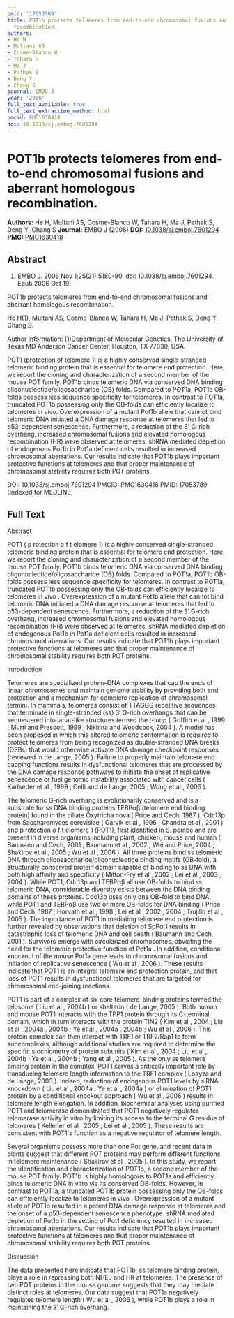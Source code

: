 ```yaml
---
pmid: '17053789'
title: POT1b protects telomeres from end-to-end chromosomal fusions and aberrant homologous
  recombination.
authors:
- He H
- Multani AS
- Cosme-Blanco W
- Tahara H
- Ma J
- Pathak S
- Deng Y
- Chang S
journal: EMBO J
year: '2006'
full_text_available: true
full_text_extraction_method: html
pmcid: PMC1630418
doi: 10.1038/sj.emboj.7601294
---
```


# POT1b protects telomeres from end-to-end chromosomal fusions and aberrant homologous recombination.
**Authors:** He H, Multani AS, Cosme-Blanco W, Tahara H, Ma J, Pathak S, Deng Y, Chang S
**Journal:** EMBO J (2006)
**DOI:** [10.1038/sj.emboj.7601294](https://doi.org/10.1038/sj.emboj.7601294)
**PMC:** [PMC1630418](https://www.ncbi.nlm.nih.gov/pmc/articles/PMC1630418/)

## Abstract

1. EMBO J. 2006 Nov 1;25(21):5180-90. doi: 10.1038/sj.emboj.7601294. Epub 2006
Oct  19.

POT1b protects telomeres from end-to-end chromosomal fusions and aberrant 
homologous recombination.

He H(1), Multani AS, Cosme-Blanco W, Tahara H, Ma J, Pathak S, Deng Y, Chang S.

Author information:
(1)Department of Molecular Genetics, The University of Texas MD Anderson Cancer 
Center, Houston, TX 77030, USA.

POT1 (protection of telomere 1) is a highly conserved single-stranded telomeric 
binding protein that is essential for telomere end protection. Here, we report 
the cloning and characterization of a second member of the mouse POT family. 
POT1b binds telomeric DNA via conserved DNA binding 
oligonucleotide/oligosaccharide (OB) folds. Compared to POT1a, POT1b OB-folds 
possess less sequence specificity for telomeres. In contrast to POT1a, truncated 
POT1b possessing only the OB-folds can efficiently localize to telomeres in 
vivo. Overexpression of a mutant Pot1b allele that cannot bind telomeric DNA 
initiated a DNA damage response at telomeres that led to p53-dependent 
senescence. Furthermore, a reduction of the 3' G-rich overhang, increased 
chromosomal fusions and elevated homologous recombination (HR) were observed at 
telomeres. shRNA mediated depletion of endogenous Pot1b in Pot1a deficient cells 
resulted in increased chromosomal aberrations. Our results indicate that POT1b 
plays important protective functions at telomeres and that proper maintenance of 
chromosomal stability requires both POT proteins.

DOI: 10.1038/sj.emboj.7601294
PMCID: PMC1630418
PMID: 17053789 [Indexed for MEDLINE]

## Full Text

Abstract

POT1 ( p rotection o f t elomere 1) is a highly conserved single-stranded telomeric binding protein that is essential for telomere end protection. Here, we report the cloning and characterization of a second member of the mouse POT family. POT1b binds telomeric DNA via conserved DNA binding oligonucleotide/oligosaccharide (OB) folds. Compared to POT1a, POT1b OB-folds possess less sequence specificity for telomeres. In contrast to POT1a, truncated POT1b possessing only the OB-folds can efficiently localize to telomeres in vivo . Overexpression of a mutant Pot1b allele that cannot bind telomeric DNA initiated a DNA damage response at telomeres that led to p53-dependent senescence. Furthermore, a reduction of the 3′ G-rich overhang, increased chromosomal fusions and elevated homologous recombination (HR) were observed at telomeres. shRNA mediated depletion of endogenous Pot1b in Pot1a deficient cells resulted in increased chromosomal aberrations. Our results indicate that POT1b plays important protective functions at telomeres and that proper maintenance of chromosomal stability requires both POT proteins.

Introduction

Telomeres are specialized protein–DNA complexes that cap the ends of linear chromosomes and maintain genome stability by providing both end protection and a mechanism for complete replication of chromosomal termini. In mammals, telomeres consist of TTAGGG repetitive sequences that terminate in single-stranded (ss) 3′ G-rich overhangs that can be sequestered into lariat-like structures termed the t-loop ( Griffith et al , 1999 ; Murti and Prescott, 1999 ; Nikitina and Woodcock, 2004 ). A model has been proposed in which this altered telomeric conformation is required to protect telomeres from being recognized as double-stranded DNA breaks (DSBs) that would otherwise activate DNA damage checkpoint responses (reviewed in de Lange, 2005 ). Failure to properly maintain telomere end capping functions results in dysfunctional telomeres that are processed by the DNA damage response pathways to initiate the onset of replicative senescence or fuel genomic instability associated with cancer cells ( Karlseder et al , 1999 ; Celli and de Lange, 2005 ; Wong et al , 2006 ).

The telomeric G-rich overhang is evolutionarily conserved and is a substrate for ss DNA binding proteins TEBPαβ (telomere end binding protein) found in the ciliate Oxytricha nova ( Price and Cech, 1987 ), Cdc13p from Saccharomyces cerevisiae ( Garvik et al , 1996 ; Chandra et al , 2001 ) and p rotection o f t elomere 1 (POT1), first identified in S. pombe and are present in diverse organisms including plant, chicken, mouse and human ( Baumann and Cech, 2001 ; Baumann et al , 2002 ; Wei and Price, 2004 ; Shakirov et al , 2005 ; Wu et al , 2006 ). All three proteins bind ss telomeric DNA through oligosaccharide/oligonucleotide binding motifs (OB-fold), a structurally conserved protein domain capable of binding to ss DNA with both high affinity and specificity ( Mitton-Fry et al , 2002 ; Lei et al , 2003 , 2004 ). While POT1, Cdc13p and TEBPαβ all use OB-folds to bind ss telomeric DNA, considerable diversity exists between the DNA binding domains of these proteins. Cdc13p uses only one OB-fold to bind DNA, while POT1 and TEBPαβ use two or more OB-folds for DNA binding ( Price and Cech, 1987 ; Horvath et al , 1998 ; Lei et al , 2002 , 2004 ; Trujillo et al , 2005 ). The importance of POT1 in mediating telomere end protection is further revealed by observations that deletion of SpPot1 results in catastrophic loss of telomeric DNA and cell death ( Baumann and Cech, 2001 ). Survivors emerge with circularized chromosomes, obviating the need for the telomeric protective function of Pot1a . In addition, conditional knockout of the mouse Pot1a gene leads to chromosomal fusions and initiation of replicative senescence ( Wu et al , 2006 ). These results indicate that POT1 is an integral telomere end protection protein, and that loss of POT1 results in dysfunctional telomeres that are targeted for chromosomal end-joining reactions.

POT1 is part of a complex of six core telomere-binding proteins termed the telosome ( Liu et al , 2004b ) or shelterin ( de Lange, 2005 ). Both human and mouse POT1 interacts with the TPP1 protein through its C-terminal domain, which in turn interacts with the protein TIN2 ( Kim et al , 2004 ; Liu et al , 2004a , 2004b ; Ye et al , 2004a , 2004b ; Wu et al , 2006 ). This protein complex can then interact with TRF1 or TRF2/Rap1 to form subcomplexes, although additional studies are required to determine the specific stochiometry of protein subunits ( Kim et al , 2004 ; Liu et al , 2004b ; Ye et al , 2004b ; Yang et al , 2005 ). As the only ss telomere binding protein in the complex, POT1 serves a critically important role by transducing telomere length information to the TRF1 complex ( Loayza and de Lange, 2003 ). Indeed, reduction of endogenous POT1 levels by siRNA knockdown ( Liu et al , 2004a ; Ye et al , 2004a ) or elimination of POT1 protein by a conditional knockout approach ( Wu et al , 2006 ) results in telomere length elongation. In addition, biochemical analyses using purified POT1 and telomerase demonstrated that POT1 negatively regulates telomerase activity in vitro by limiting its access to the terminal G residue of telomeres ( Kelleher et al , 2005 ; Lei et al , 2005 ). These results are consistent with POT1's function as a negative regulator of telomere length.

Several organisms possess more than one Pot gene, and recent data in plants suggest that different POT proteins may perform different functions in telomere maintenance ( Shakirov et al , 2005 ). In this study, we report the identification and characterization of POT1b, a second member of the mouse POT family. POT1b is highly homologous to POT1a and efficiently binds telomeric DNA in vitro via its conserved OB-folds. However, in contrast to POT1a, a truncated POT1b protein possessing only the OB-folds can efficiently localize to telomeres in vivo . Overexpression of a mutant allele of POT1b resulted in a potent DNA damage response at telomeres and the onset of a p53-dependent senescence phenotype. shRNA mediated depletion of Pot1b in the setting of Pot1 deficiency resulted in increased chromosomal aberrations. Our results indicate that POT1b plays important protective functions at telomeres and that proper maintenance of chromosomal stability requires both POT proteins.

Discussion

The data presented here indicate that POT1b, ss telomere binding protein, plays a role in repressing both NHEJ and HR at telomeres. The presence of two POT proteins in the mouse genome suggests that they may mediate distinct roles at telomeres. Our data suggest that POT1a negatively regulates telomere length ( Wu et al , 2006 ), while POT1b plays a role in maintaining the 3′ G-rich overhang.

